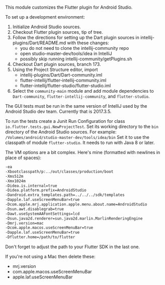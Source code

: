 This module customizes the Flutter plugin for Android Studio.

To set up a development environment:

1. Initialize Android Studio sources.
2. Checkout Flutter plugin sources, tip of tree.
3. Follow the directions for setting up the Dart plugin sources
   in intellij-plugins/Dart/README.md with these changes:
    - you do not need to clone the intellij-community repo
    - open studio-master-dev/tools/idea in IntelliJ
    - possibly skip running intellij-community/getPlugins.sh
4. Checkout Dart plugin sources, branch 173.
5. Using the Project Structure editor, import
    - intellij-plugins/Dart/Dart-community.iml
    - flutter-intellij/flutter-intellij-community.iml
    - flutter-intellij/flutter-studio/flutter-studio.iml
6. Select the `community-main` module and add module
   dependencies to `Dart-community`, `flutter-intellij-community`,
   and `flutter-studio`.

The GUI tests must be run in the same version of IntelliJ used by
the Android Studio dev team. Currently that is 2017.3.5.

To run the tests create a Junit Run Configuration for class
`io.flutter.tests.gui.NewProjectTest`. Set its working directory
to the `bin` directory of the Android Studio sources. For
example: `/Volumes/android/studio-master-dev/tools/idea/bin`
Set it to use the classpath of module `flutter-studio`.
It needs to run with Java 8 or later.

The VM options are a bit complex. Here's mine (formatted with 
newlines in place of spaces):
```bash 
-ea 
-Xbootclasspath/p:../out/classes/production/boot 
-Xms512m 
-Xmx1024m 
-Didea.is.internal=true 
-Didea.platform.prefix=AndroidStudio 
-Dandroid.extra_templates.path=../../../sdk/templates 
-Dapple.laf.useScreenMenuBar=true 
-Dcom.apple.mrj.application.apple.menu.about.name=AndroidStudio 
-Dsun.awt.disablegrab=true 
-Dawt.useSystemAAFontSettings=lcd 
-Dsun.java2d.renderer=sun.java2d.marlin.MarlinRenderingEngine 
-Dmrj.version=mac 
-Dcom.apple.macos.useScreenMenuBar=true 
-Dapple.laf.useScreenMenuBar=true 
-Dflutter.home=/path/to/flutter
```
Don't forget to adjust the path to your Flutter SDK in the last one.

If you're not using a Mac then delete these:
 - mrj.version
 - com.apple.macos.useScreenMenuBar
 - apple.laf.useScreenMenuBar

